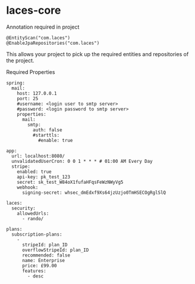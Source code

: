 # laces-core
Annotation required in project
```
@EntityScan("com.laces")
@EnableJpaRepositories("com.laces")
```

This allows your project to pick up the required entities and repositories of the project.

Required Properties
```
spring:
  mail:
    host: 127.0.0.1
    port: 25
    #username: <login user to smtp server>
    #password: <login password to smtp server>
    properties:
      mail:
        smtp:
          auth: false
          #starttls:
            #enable: true

app:
  url: localhost:8080/
  unvalidatedUserCron: 0 0 1 * * * # 01:00 AM Every Day
  stripe:
    enabled: true
    api-key: pk_test_123
    secret: sk_test_W84oX1fufaHFqsFeWzNWyVg5
    webhook:
      signing-secret: whsec_dmEdxf9Xs64jzUzjo0TmHSECOgRglSlQ

laces:
  security:
    allowedUrls:
      - rando/

plans:
  subscription-plans:
    -
      stripeId: plan_ID
      overflowStripeId: plan_ID
      recommended: false
      name: Enterprise
      price: £99.00
      features:
        - desc
```
